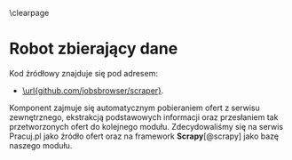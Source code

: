 \clearpage

# Robot zbierający dane

Kod źródłowy znajduje się pod adresem:

+ [\url{github.com/jobsbrowser/scraper}](https://github.com/jobsbrowser/scraper).

Komponent zajmuje się automatycznym pobieraniem ofert z serwisu zewnętrznego,
ekstrakcją podstawowych informacji oraz przesłaniem tak przetworzonych ofert
do kolejnego modułu. Zdecydowaliśmy się na serwis Pracuj.pl jako źródło
ofert oraz na framework **Scrapy**[@scrapy] jako bazę naszego modułu.
